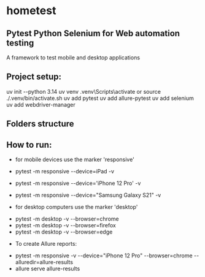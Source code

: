 # hometest

## Pytest Python Selenium for Web automation testing
A framework to test mobile and desktop applications

## Project setup:
uv init --python 3.14
uv venv
.venv\Scripts\activate or source ./.venv/bin/activate.sh
uv add pytest
uv add allure-pytest
uv add selenium
uv add webdriver-manager

## Folders structure


## How to run:
* for mobile devices use the marker 'responsive'
* pytest -m responsive --device=iPad -v
* pytest -m responsive --device='iPhone 12 Pro' -v
* pytest -m responsive --device="Samsung Galaxy S21" -v

* for desktop computers use the marker 'desktop'
- pytest -m desktop -v --browser=chrome
- pytest -m desktop -v --browser=firefox
- pytest -m desktop -v --browser=edge

* To create Allure reports:
- pytest -m responsive -v --device="iPhone 12 Pro" --browser=chrome --alluredir=allure-results
- allure serve allure-results
